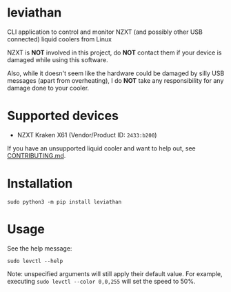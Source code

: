 # leviathan
CLI application to control and monitor NZXT (and possibly other USB connected) liquid coolers from Linux

NZXT is **NOT** involved in this project, do **NOT** contact them if your device is damaged while using this software.

Also, while it doesn't seem like the hardware could be damaged by silly USB messages (apart from overheating), I do **NOT** take any responsibility for any damage done to your cooler.

# Supported devices
* NZXT Kraken X61 (Vendor/Product ID: `2433:b200`)

If you have an unsupported liquid cooler and want to help out, see [CONTRIBUTING.md](CONTRIBUTING.md).

# Installation
```Shell
sudo python3 -m pip install leviathan
```

# Usage
See the help message:
```Shell
sudo levctl --help
```

Note: unspecified arguments will still apply their default value. For example, executing `sudo levctl --color 0,0,255` will set the speed to 50%.
